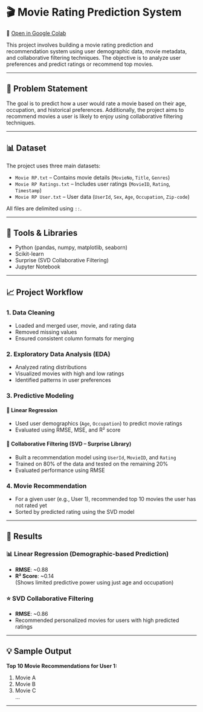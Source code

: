 # 🎬 Movie Rating Prediction System

📎 [Open in Google Colab](https://colab.research.google.com/drive/1vs5rINGS_legBu_gXPzj02hIA2pdRPEV?usp=sharing)

This project involves building a movie rating prediction and recommendation system using user demographic data, movie metadata, and collaborative filtering techniques. The objective is to analyze user preferences and predict ratings or recommend top movies.

---

## 🧠 Problem Statement

The goal is to predict how a user would rate a movie based on their age, occupation, and historical preferences. Additionally, the project aims to recommend movies a user is likely to enjoy using collaborative filtering techniques.

---

## 📊 Dataset

The project uses three main datasets:
- `Movie RP.txt` – Contains movie details (`MovieNo`, `Title`, `Genres`)
- `Movie RP Ratings.txt` – Includes user ratings (`MovieID`, `Rating`, `Timestamp`)
- `Movie RP User.txt` – User data (`UserId`, `Sex`, `Age`, `Occupation`, `Zip-code`)

All files are delimited using `::`.

---

## 🔧 Tools & Libraries

- Python (pandas, numpy, matplotlib, seaborn)
- Scikit-learn
- Surprise (SVD Collaborative Filtering)
- Jupyter Notebook

---

## 📈 Project Workflow

### 1. Data Cleaning
- Loaded and merged user, movie, and rating data
- Removed missing values
- Ensured consistent column formats for merging

### 2. Exploratory Data Analysis (EDA)
- Analyzed rating distributions
- Visualized movies with high and low ratings
- Identified patterns in user preferences

### 3. Predictive Modeling

#### 📌 Linear Regression
- Used user demographics (`Age`, `Occupation`) to predict movie ratings
- Evaluated using RMSE, MSE, and R² score

#### 📌 Collaborative Filtering (SVD – Surprise Library)
- Built a recommendation model using `UserId`, `MovieID`, and `Rating`
- Trained on 80% of the data and tested on the remaining 20%
- Evaluated performance using RMSE

### 4. Movie Recommendation
- For a given user (e.g., User 1), recommended top 10 movies the user has not rated yet
- Sorted by predicted rating using the SVD model

---

## 🧪 Results

### 📊 Linear Regression (Demographic-based Prediction)
- **RMSE**: ~0.88  
- **R² Score**: ~0.14  
(Shows limited predictive power using just age and occupation)

### ⭐ SVD Collaborative Filtering
- **RMSE**: ~0.86  
- Recommended personalized movies for users with high predicted ratings

---

## 💡 Sample Output

**Top 10 Movie Recommendations for User 1:**
1. Movie A  
2. Movie B  
3. Movie C  
...

---
